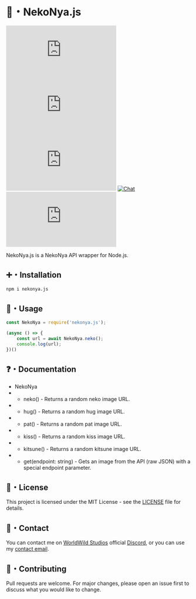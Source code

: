 # 🌿・NekoNya.js
[![version](https://img.shields.io/npm/v/nekonya.js?style=flat-square)](https://www.npmjs.com/package/nekonya.js)
[![downloads](https://img.shields.io/npm/dt/nekonya.js?style=flat-square)](https://www.npmjs.com/package/nekonya.js)
[![License](https://img.shields.io/github/license/NekoNyaDevs/nekonya.js?style=flat-square)](https://github.com/NekoNyaDevs/nekonya.js/blob/main/LICENSE)
[![Chat](https://img.shields.io/discord/919240056408014910?style=flat-square)](https://discord.gg/trAQZB67)
[![Dependents](https://img.shields.io/librariesio/dependents/npm/nekonya.js?style=flat-square)](https://www.npmjs.com/package/nekonya.js)

NekoNya.js is a NekoNya API wrapper for Node.js.

## ➕・Installation

```bash
npm i nekonya.js
```

## 📝・Usage

```js
const NekoNya = require('nekonya.js');

(async () => {
    const url = await NekoNya.neko();
    console.log(url);
})()
```

## ❓・Documentation

- NekoNya
- - neko() - Returns a random neko image URL.
- - hug() - Returns a random hug image URL.
- - pat() - Returns a random pat image URL.
- - kiss() - Returns a random kiss image URL.
- - kitsune() - Returns a random kitsune image URL.
- - get(endpoint: string) - Gets an image from the API (raw JSON) with a special endpoint parameter.

## 📜・License

This project is licensed under the MIT License - see the [LICENSE](LICENSE) file for details.

## 📧・Contact

You can contact me on [WorldWild Studios](https://worldwild.studio) official [Discord](https://discord.gg/Vh4bnWP5tc), or you can use my [contact email](mailto:contact@classy.works).

## 👥・Contributing

Pull requests are welcome. For major changes, please open an issue first to discuss what you would like to change.